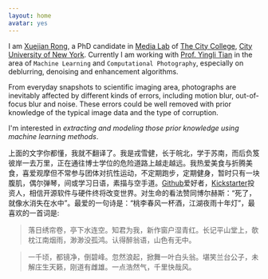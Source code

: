 ```yaml
---
layout: home
avatar: yes
---
```


I am [Xuejian Rong](http://media-lab.engr.ccny.cuny.edu/~xrong), a PhD candidate in [Media Lab](http://media-lab.engr.ccny.cuny.edu) of [The City College](http://www.ccny.cuny.edu), [City University of New York](http://cuny.edu). Currently I am working with [Prof. Yingli Tian](http://www-ee.ccny.cuny.edu/www/web/yltian/home.html) in the area of `Machine Learning` and `Computational Photography`, especially on deblurring, denoising and enhancement algorithms.

From everyday snapshots to scientific imaging area, photographs are inevitably affected by different kinds of errors, including motion blur, out-of-focus blur and noise. These errors could be well removed with prior knowledge of the typical image data and the type of corruption.

I'm interested in *extracting and modeling those prior knowledge using machine learning methods*.

上面的文字你都懂，我就不翻译了。我是戎雪健，长于皖北，学于苏南，而后负笈彼岸一去万里，正在通往博士学位的危险道路上越走越远。我热爱美食与折腾美食，喜爱观摩但不常参与团体对抗性运动，不定期跑步，定期健身，暂时只有一块腹肌，偶尔弹琴，间或学习日语，素描与空手道。[Github](http://github.com)爱好者，[Kickstarter](http://kickstarter.com)投资人，相信开源软件与硬件终将改变世界。对生命的看法赞同博尔赫斯：“死了，就像水消失在水中”。最爱的一句诗是：“桃李春风一杯酒，江湖夜雨十年灯”，最喜欢的一首词是:
>落日绣帘卷，亭下水连空。知君为我，新作窗户湿青红。长记平山堂上，欹枕江南烟雨，渺渺没孤鸿。认得醉翁语，山色有无中。

>一千顷，都镜净，倒碧峰。忽然浪起，掀舞一叶白头翁。堪笑兰台公子，未解庄生天籁，刚道有雌雄。一点浩然气，千里快哉风。
